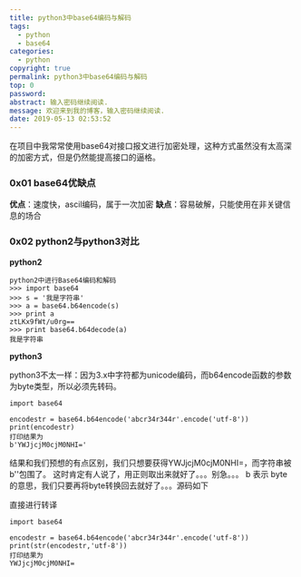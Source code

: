 ```yaml
---
title: python3中base64编码与解码
tags:
  - python
  - base64
categories:
  - python
copyright: true
permalink: python3中base64编码与解码
top: 0
password: 
abstract: 输入密码继续阅读.
message: 欢迎来到我的博客，输入密码继续阅读.
date: 2019-05-13 02:53:52
---
```

在项目中我常常使用base64对接口报文进行加密处理，这种方式虽然没有太高深的加密方式，但是仍然能提高接口的逼格。

<!--more-->

### 0x01 base64优缺点

**优点**：速度快，ascil编码，属于一次加密
**缺点**：容易破解，只能使用在非关键信息的场合

### 0x02 python2与python3对比

**python2**

```
python2中进行Base64编码和解码
>>> import base64
>>> s = '我是字符串'
>>> a = base64.b64encode(s)
>>> print a
ztLKx9fWt/u0rg==
>>> print base64.b64decode(a)
我是字符串
```

**python3**

python3不太一样：因为3.x中字符都为unicode编码，而b64encode函数的参数为byte类型，所以必须先转码。

```
import base64

encodestr = base64.b64encode('abcr34r344r'.encode('utf-8'))
print(encodestr)
打印结果为
b'YWJjcjM0cjM0NHI='
```


结果和我们预想的有点区别，我们只想要获得YWJjcjM0cjM0NHI=，而字符串被b''包围了。
这时肯定有人说了，用正则取出来就好了。。。别急。。。
b 表示 byte的意思，我们只要再将byte转换回去就好了。。。源码如下

直接进行转译

```
import base64

encodestr = base64.b64encode('abcr34r344r'.encode('utf-8'))
print(str(encodestr,'utf-8'))
打印结果为
YWJjcjM0cjM0NHI=

```